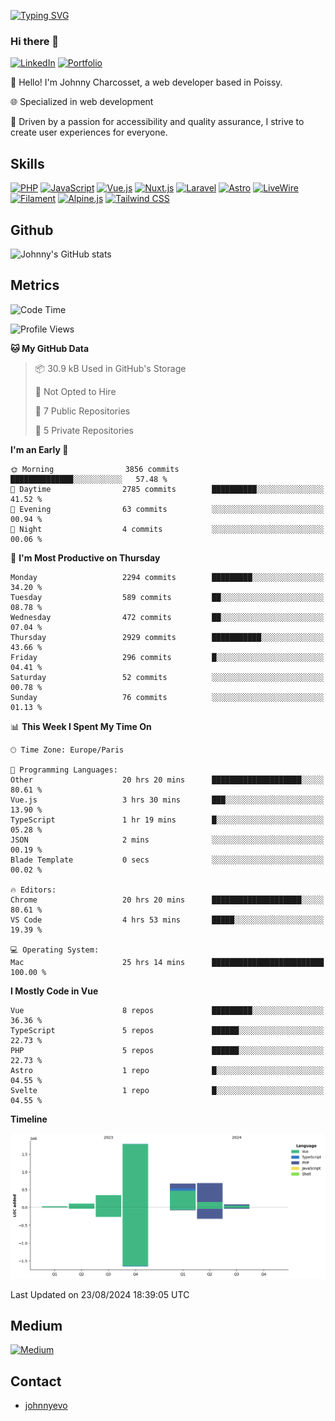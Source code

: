 [![Typing SVG](https://readme-typing-svg.demolab.com?font=Fira+Code&pause=1000&random=false&width=435&lines=Johnny+Charcosset;Web+Developer)](https://git.io/typing-svg)

### Hi there 👋
[![LinkedIn](https://img.shields.io/badge/LinkedIn-0077B5?style=for-the-badge&logo=linkedin&logoColor=white)](https://www.linkedin.com/in/johnny-charcosset/)
[![Portfolio](https://img.shields.io/badge/Portfolio-4285F4?style=for-the-badge&logo=google-chrome&logoColor=white)](https://johnnyevo.github.io/)

👋 Hello! I'm Johnny Charcosset, a web developer based in Poissy.

🌐 Specialized in web development

🚀 Driven by a passion for accessibility and quality assurance, I strive to create user experiences for everyone.

## Skills

[![PHP](https://img.shields.io/badge/PHP-777BB4?style=for-the-badge&logo=php&logoColor=white)](https://www.php.net/)
[![JavaScript](https://img.shields.io/badge/JavaScript-F7DF1E?style=for-the-badge&logo=javascript&logoColor=black)](https://developer.mozilla.org/en-US/docs/Web/JavaScript)
[![Vue.js](https://img.shields.io/badge/Vue.js-4FC08D?style=for-the-badge&logo=vue.js&logoColor=white)](https://vuejs.org/)
[![Nuxt.js](https://img.shields.io/badge/Nuxt.js-00C58E?style=for-the-badge&logo=nuxt.js&logoColor=white)](https://nuxtjs.org/)
[![Laravel](https://img.shields.io/badge/Laravel-FF2D20?style=for-the-badge&logo=laravel&logoColor=white)](https://laravel.com/)
[![Astro](https://img.shields.io/badge/Astro-0B3E59?style=for-the-badge&logo=astro&logoColor=white)](https://astro.build/)
[![LiveWire](https://img.shields.io/badge/LiveWire-FF3E00?style=for-the-badge&logo=livewire&logoColor=white)](https://laravel-livewire.com/)
[![Filament](https://img.shields.io/badge/Filament-253E46?style=for-the-badge&logo=https://filamentphp.com/favicon/favicon-32x32.png?v=w1dBNxT7Wg&logoColor=white)](https://filamentadmin.com/)
[![Alpine.js](https://img.shields.io/badge/Alpine.js-8BC0D0?style=for-the-badge&logo=alpine.js&logoColor=black)](https://alpinejs.dev/)
[![Tailwind CSS](https://img.shields.io/badge/Tailwind_CSS-38B2AC?style=for-the-badge&logo=tailwind-css&logoColor=white)](https://tailwindcss.com/)

## Github

![Johnny's GitHub stats](https://github-readme-stats.vercel.app/api?username=JohnnyEvo&show_icons=true&theme=transparent)

## Metrics

<!--START_SECTION:waka-->
![Code Time](http://img.shields.io/badge/Code%20Time-882%20hrs%2052%20mins-blue)

![Profile Views](http://img.shields.io/badge/Profile%20Views-1-blue)

**🐱 My GitHub Data** 

> 📦 30.9 kB Used in GitHub's Storage 
 > 
> 🚫 Not Opted to Hire
 > 
> 📜 7 Public Repositories 
 > 
> 🔑 5 Private Repositories 
 > 
**I'm an Early 🐤** 

```text
🌞 Morning                3856 commits        ██████████████░░░░░░░░░░░   57.48 % 
🌆 Daytime                2785 commits        ██████████░░░░░░░░░░░░░░░   41.52 % 
🌃 Evening                63 commits          ░░░░░░░░░░░░░░░░░░░░░░░░░   00.94 % 
🌙 Night                  4 commits           ░░░░░░░░░░░░░░░░░░░░░░░░░   00.06 % 
```
📅 **I'm Most Productive on Thursday** 

```text
Monday                   2294 commits        █████████░░░░░░░░░░░░░░░░   34.20 % 
Tuesday                  589 commits         ██░░░░░░░░░░░░░░░░░░░░░░░   08.78 % 
Wednesday                472 commits         ██░░░░░░░░░░░░░░░░░░░░░░░   07.04 % 
Thursday                 2929 commits        ███████████░░░░░░░░░░░░░░   43.66 % 
Friday                   296 commits         █░░░░░░░░░░░░░░░░░░░░░░░░   04.41 % 
Saturday                 52 commits          ░░░░░░░░░░░░░░░░░░░░░░░░░   00.78 % 
Sunday                   76 commits          ░░░░░░░░░░░░░░░░░░░░░░░░░   01.13 % 
```


📊 **This Week I Spent My Time On** 

```text
🕑︎ Time Zone: Europe/Paris

💬 Programming Languages: 
Other                    20 hrs 20 mins      ████████████████████░░░░░   80.61 % 
Vue.js                   3 hrs 30 mins       ███░░░░░░░░░░░░░░░░░░░░░░   13.90 % 
TypeScript               1 hr 19 mins        █░░░░░░░░░░░░░░░░░░░░░░░░   05.28 % 
JSON                     2 mins              ░░░░░░░░░░░░░░░░░░░░░░░░░   00.19 % 
Blade Template           0 secs              ░░░░░░░░░░░░░░░░░░░░░░░░░   00.02 % 

🔥 Editors: 
Chrome                   20 hrs 20 mins      ████████████████████░░░░░   80.61 % 
VS Code                  4 hrs 53 mins       █████░░░░░░░░░░░░░░░░░░░░   19.39 % 

💻 Operating System: 
Mac                      25 hrs 14 mins      █████████████████████████   100.00 % 
```

**I Mostly Code in Vue** 

```text
Vue                      8 repos             █████████░░░░░░░░░░░░░░░░   36.36 % 
TypeScript               5 repos             ██████░░░░░░░░░░░░░░░░░░░   22.73 % 
PHP                      5 repos             ██████░░░░░░░░░░░░░░░░░░░   22.73 % 
Astro                    1 repo              █░░░░░░░░░░░░░░░░░░░░░░░░   04.55 % 
Svelte                   1 repo              █░░░░░░░░░░░░░░░░░░░░░░░░   04.55 % 
```



**Timeline**

![Lines of Code chart](https://raw.githubusercontent.com/JohnnyEvo/JohnnyEvo/main/assets/bar_graph.png)


 Last Updated on 23/08/2024 18:39:05 UTC
<!--END_SECTION:waka-->

## Medium

[![Medium](https://github-readme-medium.vercel.app/?username=johnny.charcosset&limit=3)](https://medium.com/@@johnny.charcosset)

## Contact

- [johnnyevo](https://johnnyevo.github.io/)

